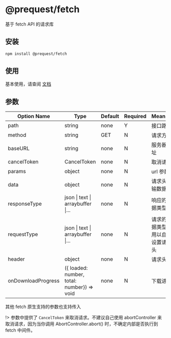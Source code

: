 # @prequest/fetch

基于 fetch API 的请求库

## 安装

```bash
npm install @prequest/fetch
```

## 使用

基本使用，请查阅 [文档](https://pre-quest.vercel.app/usage?id=%e5%bc%80%e7%ae%b1%e5%8d%b3%e7%94%a8)

## 参数

| Option Name        | Type                                       | Default | Required | Meaning                            | Example                 |
| ------------------ | ------------------------------------------ | ------- | -------- | ---------------------------------- | ----------------------- |
| path               | string                                     | none    | Y        | 接口路径                           | /api                    |
| method             | string                                     | GET     | N        | 请求方式                           | post                    |
| baseURL            | string                                     | none    | N        | 服务器地址                         | 'http://localhost:3000' |
| cancelToken        | CancelToken                                | none    | N        | 取消请求                           |                         |
| params             | object                                     | none    | N        | url 参数                           | { id: 10}               |
| data               | object                                     | none    | N        | 请求头传输数据                     | { id: 10}               |
| responseType       | json \| text \| arraybuffer \|...          | none    | N        | 响应的数据类型                     | json                    |
| requestType        | json \| text \| arraybuffer \|...          | none    | N        | 请求的数据类型，用以自动设置请求头 | json                    |
| header             | object                                     | none    | N        | 请求头                             | { token: 'aaaaa'}       |
| onDownloadProgress | ({ loaded: number, total: number}) => void | none    | N        | 下载进度                           |                         |

其他 fetch 原生支持的参数也支持传入

!> 参数中提供了 `CancelToken` 来取消请求。不建议自己使用 abortController 来取消请求，因为当你调用 AbortController.abort() 时，不确定内部是否执行到 fetch 中间件。
